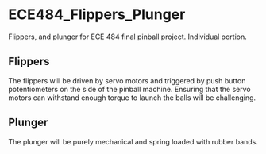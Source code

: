 # ECE484_Flippers_Plunger
Flippers, and plunger for ECE 484 final pinball project. Individual portion.

## Flippers
The flippers will be driven by servo motors and triggered by push button potentiometers on the side of the pinball machine. Ensuring that the servo motors can withstand enough torque to launch the balls will be challenging.

## Plunger
The plunger will be purely mechanical and spring loaded with rubber bands.
